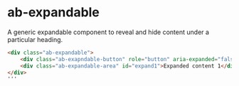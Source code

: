 # ab-expandable

A generic expandable component to reveal and hide content under a particular heading.

```html 
<div class="ab-expandable">
    <div class="ab-exapndable-button" role="button" aria-expanded="false" aria-controls="expand1">Expand me</div>
    <div class="ab-expandable-area" id="expand1">Expanded content 1</div>
</div>
'''
